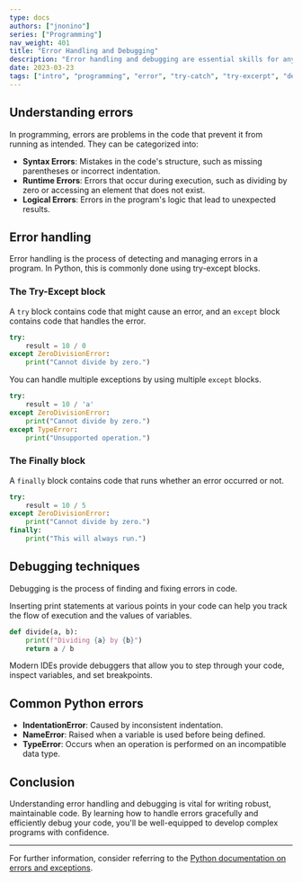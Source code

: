 ```yaml
---
type: docs
authors: ["jnonino"]
series: ["Programming"]
nav_weight: 401
title: "Error Handling and Debugging"
description: "Error handling and debugging are essential skills for any programmer. They help ensure that your code runs smoothly and allow you to identify and fix issues when they arise. This article will cover the fundamental concepts of error handling and debugging, with examples in Python."
date: 2023-03-23
tags: ["intro", "programming", "error", "try-catch", "try-excerpt", "debug"]
---
```


## Understanding errors

In programming, errors are problems in the code that prevent it from running as intended. They can be categorized into:

- **Syntax Errors**: Mistakes in the code's structure, such as missing parentheses or incorrect indentation.
- **Runtime Errors**: Errors that occur during execution, such as dividing by zero or accessing an element that does not exist.
- **Logical Errors**: Errors in the program's logic that lead to unexpected results.

## Error handling

Error handling is the process of detecting and managing errors in a program. In Python, this is commonly done using try-except blocks.

### The Try-Except block

A `try` block contains code that might cause an error, and an `except` block contains code that handles the error.

```python
try:
    result = 10 / 0
except ZeroDivisionError:
    print("Cannot divide by zero.")
```

You can handle multiple exceptions by using multiple `except` blocks.

```python
try:
    result = 10 / 'a'
except ZeroDivisionError:
    print("Cannot divide by zero.")
except TypeError:
    print("Unsupported operation.")
```

### The Finally block

A `finally` block contains code that runs whether an error occurred or not.

```python
try:
    result = 10 / 5
except ZeroDivisionError:
    print("Cannot divide by zero.")
finally:
    print("This will always run.")
```

## Debugging techniques

Debugging is the process of finding and fixing errors in code.

Inserting print statements at various points in your code can help you track the flow of execution and the values of variables.

```python
def divide(a, b):
    print(f"Dividing {a} by {b}")
    return a / b
```

Modern IDEs provide debuggers that allow you to step through your code, inspect variables, and set breakpoints.

## Common Python errors

- **IndentationError**: Caused by inconsistent indentation.
- **NameError**: Raised when a variable is used before being defined.
- **TypeError**: Occurs when an operation is performed on an incompatible data type.

## Conclusion

Understanding error handling and debugging is vital for writing robust, maintainable code. By learning how to handle errors gracefully and efficiently debug your code, you'll be well-equipped to develop complex programs with confidence.

---

For further information, consider referring to the [Python documentation on errors and exceptions](https://docs.python.org/3/tutorial/errors.html).
